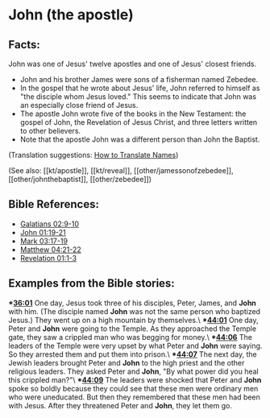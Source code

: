# John (the apostle) #

## Facts: ##

John was one of Jesus' twelve apostles and one of Jesus' closest friends. 

* John and his brother James were sons of a fisherman named Zebedee.
* In the gospel that he wrote about Jesus' life, John referred to himself as "the disciple whom Jesus loved." This seems to indicate that John was an especially close friend of Jesus.
* The apostle John wrote five of the books in the New Testament: the gospel of John, the Revelation of Jesus Christ, and three letters written to other believers.
* Note that the apostle John was a different person than John the Baptist.

(Translation suggestions: [How to Translate Names](en/ta-vol1/translate/man/translate-names))

(See also: [[kt/apostle]], [[kt/reveal]], [[other/jamessonofzebedee]], [[other/johnthebaptist]], [[other/zebedee]])

## Bible References: ##

* [Galatians 02:9-10](en/tn/gal/help/02/09)
* [John 01:19-21](en/tn/jhn/help/01/19)
* [Mark 03:17-19](en/tn/mrk/help/03/17)
* [Matthew 04:21-22](en/tn/mat/help/04/21)
* [Revelation 01:1-3](en/tn/rev/help/01/01)

## Examples from the Bible stories: ##

  __*[36:01](en/tn/obs/help/36/01)__ One day, Jesus took three of his disciples, Peter, James, and __John__ with him. (The disciple named __John__ was not the same person who baptized Jesus.) They went up on a high mountain by themselves.\\
  __*[44:01](en/tn/obs/help/44/01)__ One day, Peter and __John__ were going to the Temple. As they approached the Temple gate, they saw a crippled man who was begging for money.\\
  __*[44:06](en/tn/obs/help/44/06)__ The leaders of the Temple were very upset by what Peter and __John__ were saying. So they arrested them and put them into prison.\\
  __*[44:07](en/tn/obs/help/44/07)__ The next day, the Jewish leaders brought Peter and __John__ to the high priest and the other religious leaders. They asked Peter and __John__, "By what power did you heal this crippled man?"\\
  __*[44:09](en/tn/obs/help/44/09)__ The leaders were shocked that Peter and __John__ spoke so boldly because they could see that these men were ordinary men who were uneducated. But then they remembered that these men had been with Jesus. After they threatened Peter and __John__, they let them go.